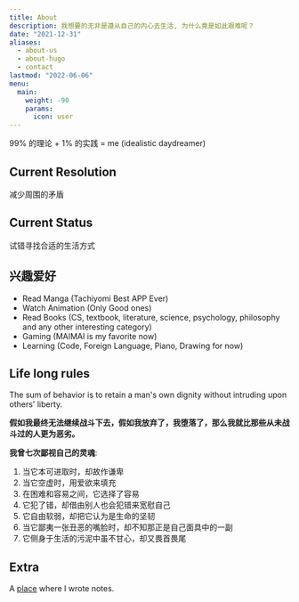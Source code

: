 ```yaml
---
title: About
description: 我想要的无非是遵从自己的内心去生活, 为什么竟是如此艰难呢？
date: "2021-12-31"
aliases:
  - about-us
  - about-hugo
  - contact
lastmod: "2022-06-06"
menu:
  main:
    weight: -90
    params:
      icon: user
---
```


99% 的理论 + 1% 的实践 = me (idealistic daydreamer)

## Current Resolution

减少周围的矛盾

## Current Status

试错寻找合适的生活方式

## 兴趣爱好

- Read Manga (Tachiyomi Best APP Ever)
- Watch Animation (Only Good ones)
- Read Books (CS, textbook, literature, science, psychology, philosophy and any other interesting category)
- Gaming (MAIMAI is my favorite now)
- Learning (Code, Foreign Language, Piano, Drawing for now)

## Life long rules

The sum of behavior is to retain a man's own dignity without intruding upon others' liberty.

**假如我最终无法继续战斗下去，假如我放弃了，我堕落了，那么我就比那些从未战斗过的人更为恶劣。**

**我曾七次鄙视自己的灵魂**:

1. 当它本可进取时，却故作谦卑
2. 当它空虚时，用爱欲来填充
3. 在困难和容易之间，它选择了容易
4. 它犯了错，却借由别人也会犯错来宽慰自己
5. 它自由软弱，却把它认为是生命的坚韧
6. 当它鄙夷一张丑恶的嘴脸时，却不知那正是自己面具中的一副
7. 它侧身于生活的污泥中虽不甘心，却又畏首畏尾

## Extra

A [place](https://rin.azusachino.cn) where I wrote notes.

